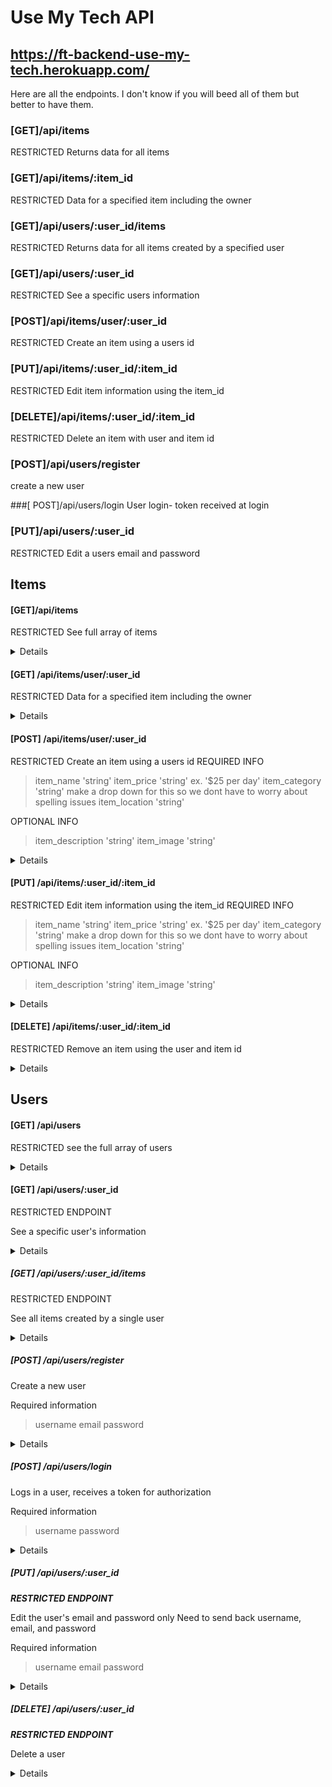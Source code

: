 # Use My Tech API

## https://ft-backend-use-my-tech.herokuapp.com/

Here are all the endpoints. I don't know if you will beed all of them but better to have them. 

### [GET]/api/items
RESTRICTED
Returns data for all items

### [GET]/api/items/:item_id
RESTRICTED
Data for a specified item including the owner

### [GET]/api/users/:user_id/items
RESTRICTED
Returns data for all items created by a specified user

### [GET]/api/users/:user_id
RESTRICTED
See a specific users information

### [POST]/api/items/user/:user_id
RESTRICTED
Create an item using a users id

### [PUT]/api/items/:user_id/:item_id
RESTRICTED
Edit item information using the item_id

### [DELETE]/api/items/:user_id/:item_id
RESTRICTED
Delete an item with user and item id

### [POST]/api/users/register
create a new user

###[ POST]/api/users/login
User login- token received at login

### [PUT]/api/users/:user_id
RESTRICTED
Edit a users email and password

## Items
#### [GET]/api/items
RESTRICTED
See full array of items

<details>

```JSON
[
    {
        "item_id": 1,
        "item_name": "Canon MarkIII with lens",
        "item_description": "Rent my camera",
        "item_price": "$150 per day",
        "item_image": "",
        "item_category": "Camera",
        "item_location": "Los Cabos",
        "item_owner_id": 1,
        "item_owner": "michael"
    },
    {
        "item_id": 2,
        "item_name": "Red Dragon",
        "item_description": "The best in the world",
        "item_price": "$500 per day",
        "item_image": "",
        "item_category": "Camera",
        "item_location": "San Diego",
        "item_owner_id": 2,
        "item_owner": "jaden"
    },
    {
        "item_id": 3,
        "item_name": "Bose Speaker System",
        "item_description": "Turn it up to 11",
        "item_price": "$250 per day",
        "item_image": "",
        "item_category": "Sound",
        "item_location": "San Clemente",
        "item_owner_id": 3,
        "item_owner": "fernando"
    },
    {
        "item_id": 4,
        "item_name": "Fog Machine",
        "item_description": "Smoke it out",
        "item_price": "$25 per day",
        "item_image": "",
        "item_category": "Party",
        "item_location": "San Diego",
        "item_owner_id": 4,
        "item_owner": "joseph"
    }
]
```
</details>

#### [GET] /api/items/user/:user_id
RESTRICTED
Data for a specified item including the owner

<details>

```JSON
{
    "item_id": 3,
    "item_name": "Bose Speaker System",
    "item_description": "Turn it up to 11",
    "item_price": "$250 per day",
    "item_image": "",
    "item_category": "Sound",
    "item_location": "San Clemente",
    "item_owner_id": 3,
    "item_owner": "fernando"
}
```
</details>

#### [POST] /api/items/user/:user_id
RESTRICTED
Create an item using a users id
REQUIRED INFO
>item_name 'string'
>item_price 'string' ex. '$25 per day'
>item_category 'string' make a drop down for this so we dont have to worry about spelling issues
>item_location 'string'

OPTIONAL INFO
>item_description 'string'
>item_image 'string'

<details>

```JSON
{
    "item_id": 1,
    "item_name": "Canon MarkIII with lens",
    "item_description": "Rent my camera",
    "item_price": "$150 per day",
    "item_image": "",
    "item_category": "Camera",
    "item_location": "Los Cabos",
}
```
</details>

#### [PUT] /api/items/:user_id/:item_id
RESTRICTED
Edit item information using the item_id
REQUIRED INFO
>item_name 'string'
>item_price 'string' ex. '$25 per day'
>item_category 'string' make a drop down for this so we dont have to worry about spelling issues
>item_location 'string'

OPTIONAL INFO
>item_description 'string'
>item_image 'string'

<details>

```JSON
{
    "item_name": "Canon MarkIII with lens",
    "item_description": "Rent my camera",
    "item_price": "$150 per day",
    "item_image": "",
    "item_category": "Camera",
    "item_location": "Los Cabos",
}
```
</details>

#### [DELETE] /api/items/:user_id/:item_id
RESTRICTED
Remove an item using the user and item id

<details>

```JSON
{
  "message": "Item deleted"
}
```
</details>

## Users
#### [GET] /api/users
RESTRICTED
see the full array of users

<details>

```JSON
[
    {
        "user_id": 1,
        "username": "michael",
        "email": "michael@michael.com"
    },
    {
        "user_id": 2,
        "username": "jaden",
        "email": "jaden@jaden.com"
    },
    {
        "user_id": 3,
        "username": "fernando",
        "email": "fernando@fernando.com"
    },
    {
        "user_id": 4,
        "username": "joseph",
        "email": "joseph@joseph.com"
    }
]
```
</details>

#### [GET] /api/users/:user_id
RESTRICTED ENDPOINT

See a specific user's information
<details>

```JSON
  {
    "user_id": 1,
    "username": "michael",
    "email": "michael@michael.com"
  }
```

</details>

##### [GET] /api/users/:user_id/items
RESTRICTED ENDPOINT

See all items created by a single user
<details>

```JSON
[
  {
    "item_id": 1,
    "item_name": "Canon MarkIII with lens",
    "item_description": "Rent my camera",
    "item_price": "$150 per day",
    "item_image": "",
    "item_category": "Camera",
    "item_location": "Los Cabos",
  }
]
```

</details>

##### [POST] /api/users/register
Create a new user

Required information
> username
> email
> password

<details>

```JSON
{
    "user_id": 1,
    "username": "michael",
    "email": "michael@michael.com"
}
```

</details>

##### [POST] /api/users/login
Logs in a user, receives a token for authorization

Required information
> username
> password

<details>

```JSON
{
    "message": "Login successful",
    "token": "eyJhbGciOiJIUzI1NiIsInR5cCI6IkpXVCJ9.eyJ1c2VybmFtZSI6ImdhYmUiLCJpYXQiOjE2MjE2NjEwODMsImV4cCI6MTYyMTc0NzQ4M30.7VWM3Q1JWAgw-HWKpDCu2GZN4AzVlkA-FUZoEIO0oZg"
}
```

</details>

##### [PUT] /api/users/:user_id
***RESTRICTED ENDPOINT***

Edit the user's email and password only
Need to send back username, email, and password

Required information
> username
> email
> password

<details>

```JSON
{
    "username": "michael",
    "password": "password",
    "email": "michael@michael.com"
}
```

</details>

##### [DELETE] /api/users/:user_id
***RESTRICTED ENDPOINT***

Delete a user
<details>

```JSON
{
    "message": "See ta never"
}
```

</details>